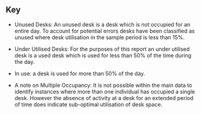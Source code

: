 ## Key

- Unused Desks: An unused desk is a desk which is not occupied for an entire day. To account for potential errors desks have been classified as unused where desk utilisation in the sample period is less than 15%.
- Under Utilised Desks: For the purposes of this report an under utilised desk is a used desk which is used for less than 50% of the time during the day.
- In use: a desk is used for more than 50% of the day.

- A note on Multiple Occupancy: It is not possible within the main data to identify instances where more than one individual has occupied a single desk. However the absence of activity at a desk for an extended period of time does indicate sub-optimal utilisation of desk space.

